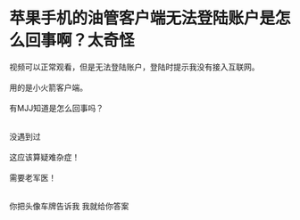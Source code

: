 # 苹果手机的油管客户端无法登陆账户是怎么回事啊？太奇怪


视频可以正常观看，但是无法登陆账户，登陆时提示我没有接入互联网。<br />
<br />
用的是小火箭客户端。<br />
<br />
有MJJ知道是怎么回事吗？<br />
<br />


没遇到过<br />
<br />
这应该算疑难杂症！<br />
<br />
需要老军医！<br />
<br />
<img src="static/image/smiley/default/lol.gif" smilieid="12" border="0" alt="" /><img src="static/image/smiley/default/lol.gif" smilieid="12" border="0" alt="" /><img src="static/image/smiley/default/lol.gif" smilieid="12" border="0" alt="" />

你把头像车牌告诉我 我就给你答案
